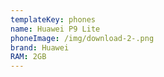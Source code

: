 ```yaml
---
templateKey: phones
name: Huawei P9 Lite
phoneImage: /img/download-2-.png
brand: Huawei
RAM: 2GB
---
```

